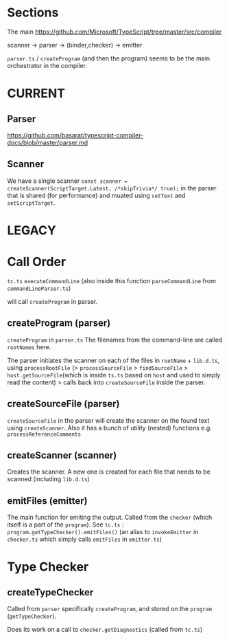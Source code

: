 # Sections 
The main https://github.com/Microsoft/TypeScript/tree/master/src/compiler

scanner -> parser -> (binder,checker)  -> emitter 

`parser.ts` / `createProgram` (and then the program) seems to be the main orchestrator in the compiler.

# CURRENT
## Parser
https://github.com/basarat/typescript-compiler-docs/blob/master/parser.md 

## Scanner
We have a single scanner `const scanner = createScanner(ScriptTarget.Latest, /*skipTrivia*/ true);` in the parser that is shared (for performance) and muated using `setText` and `setScriptTarget`.


# LEGACY

# Call Order

`tc.ts` `executeCommandLine` (also inside this function `parseCommandLine` from `commandLineParser.ts`) 

will call `createProgram` in parser.

## createProgram (parser)
`createProgram` in `parser.ts` The filenames from the command-line are called `rootNames` here. 

The parser initiates the scanner on each of the files in `rootName` + `lib.d.ts`, using `processRootFile` (> `processSourceFile` > `findSourceFile` > `host.getSourceFile`(which is inside `ts.ts` based on `host` and used to simply read the content) > calls back into `createSourceFile` inside the parser. 


## createSourceFile (parser)
`createSourceFile` in the parser will create the scanner on the found text using `createScanner`. Also it has a bunch of utility (nested) functions e.g. `processReferenceComments`

## createScanner (scanner)
Creates the scanner. A new one is created for each file that needs to be scanned (including `lib.d.ts`)

## emitFiles (emitter)
The main function for emiting the output. Called from the `checker` (which itself is a part of the `program`). 
See `tc.ts` : `program.getTypeChecker().emitFiles()` (an alias to `invokeEmitter` in `checker.ts` which simply calls `emitFiles` in `emitter.ts`)


# Type Checker
## createTypeChecker 
Called from `parser` specifically `createProgram`, and stored on the `program` (`getTypeChecker`).

Does its work on a call to `checker.getDiagnostics` (called from `tc.ts`)
